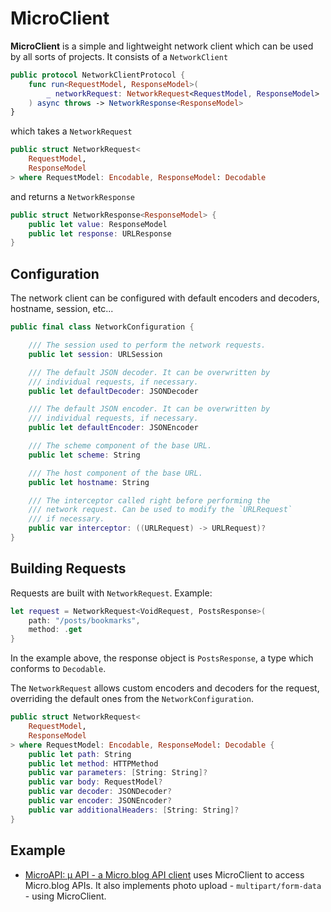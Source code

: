 # MicroClient

**MicroClient** is a simple and lightweight network client which can be used by all sorts of projects. It consists of a `NetworkClient`

```swift
public protocol NetworkClientProtocol {
    func run<RequestModel, ResponseModel>(
        _ networkRequest: NetworkRequest<RequestModel, ResponseModel>
    ) async throws -> NetworkResponse<ResponseModel>
}
```

which takes a `NetworkRequest`

```swift
public struct NetworkRequest<
    RequestModel,
    ResponseModel
> where RequestModel: Encodable, ResponseModel: Decodable
```

and returns a `NetworkResponse`

```swift
public struct NetworkResponse<ResponseModel> {
    public let value: ResponseModel
    public let response: URLResponse
}
```

## Configuration
The network client can be configured with default encoders and decoders, hostname, session, etc...

```swift
public final class NetworkConfiguration {

    /// The session used to perform the network requests.
    public let session: URLSession

    /// The default JSON decoder. It can be overwritten by
    /// individual requests, if necessary.
    public let defaultDecoder: JSONDecoder

    /// The default JSON encoder. It can be overwritten by
    /// individual requests, if necessary.
    public let defaultEncoder: JSONEncoder

    /// The scheme component of the base URL.
    public let scheme: String

    /// The host component of the base URL.
    public let hostname: String

    /// The interceptor called right before performing the
    /// network request. Can be used to modify the `URLRequest`
    /// if necessary.
    public var interceptor: ((URLRequest) -> URLRequest)?
}
```

## Building Requests
Requests are built with `NetworkRequest`. Example:

```swift
let request = NetworkRequest<VoidRequest, PostsResponse>(
    path: "/posts/bookmarks",
    method: .get
}
```

In the example above, the response object is `PostsResponse`, a type which conforms to `Decodable`.

The `NetworkRequest` allows custom encoders and decoders for the request, overriding the default ones from the `NetworkConfiguration`.

```swift
public struct NetworkRequest<
    RequestModel,
    ResponseModel
> where RequestModel: Encodable, ResponseModel: Decodable {
    public let path: String
    public let method: HTTPMethod
    public var parameters: [String: String]?
    public var body: RequestModel?
    public var decoder: JSONDecoder?
    public var encoder: JSONEncoder?
    public var additionalHeaders: [String: String]?
}
```

## Example
* [MicroAPI: µ API - a Micro.blog API client](https://github.com/otaviocc/MicroAPI) uses MicroClient to access Micro.blog APIs. It also implements photo upload - `multipart/form-data` - using MicroClient.
